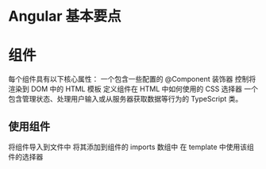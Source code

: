 # Angular 基本要点

# 组件
每个组件具有以下核心属性：
一个包含一些配置的 @Component 装饰器
控制将渲染到 DOM 中的 HTML 模板
定义组件在 HTML 中如何使用的 CSS 选择器
一个包含管理状态、处理用户输入或从服务器获取数据等行为的 TypeScript 类。
## 使用组件
将组件导入到文件中
将其添加到组件的 imports 数组中
在 template 中使用该组件的选择器